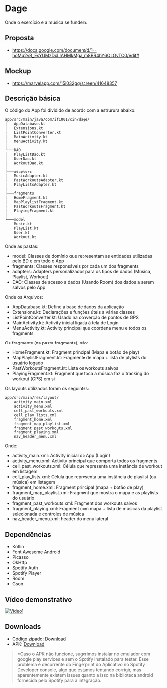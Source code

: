 # Dage

Onde o exercício e a música se fundem.

## Proposta
- https://docs.google.com/document/d/1--hoMu2vB_EsYUMzDxLIAHMkMga_m8BR4hY6OLOvTC0/edit#

## Mockup
- https://marvelapp.com/15i032gg/screen/41648357

## Descrição básica

O código do App foi dividido de acordo com a estrurura abaixo:

```
app/src/main/java/com/if1001/cin/dage/
│   AppDatabase.kt
│   Extensions.kt
|   ListPointConverter.kt
|   MainActivity.kt
|   MenuActivity.kt    
│
└───DAO
│   PlayListDao.kt
│   UserDao.kt
|   WorkoutDao.kt    
│   
|───adapters
|   MusicAdapter.kt
|   PastWorkoutsAdapter.kt
|   PlayListsAdapter.kt    
|
|───fragments
|   HomeFragment.kt
|   MapPlaylistFragment.kt
|   PastWorkoutsFragment.kt
|   PlayingFragment.kt
|
└───model
    Music.kt
    PlayList.kt
    User.kt
    Workout.kt
```

Onde as pastas:

- model: Classes de domínio que representam as entidades utilizadas pelo BD e em todo o App
- fragments: Classes responsáveis por cada um dos fragments
- adapters: Adapters personalizados para os tipos de dados (Música, Playlist, Workout)
- DAO: Classes de acesso a dados (Usando Room) dos dados a serem salvos pelo App

Onde os Arquivos:

- AppDatabase.kt: Define a base de dados da aplicação
- Extensions.kt: Declarações e funções úteis a várias classes
- ListPointConverter.kt: Usado na converção de pontos de GPS
- MainActivity.kt: Activity inicial ligada à tela de Login
- MenuActivity.kt: Activity principal que coordena menu e todos os fragments

Os fragments (na pasta fragments), são:

- HomeFragment.kt: Fragment principal (Mapa e botão de play)
- MapPlaylistFragment.kt: Fragmente de mapa + lista de plylists do usuário logado
- PastWorkoutsFragment.kt: Lista os workouts salvos
- PlayingFragment.kt: Fragment que toca a música faz o tracking do workout (GPS) em si



Os layouts utilizados foram os seguintes:

```
app/src/main/res/layout/
    activity_main.xml
    activity_menu.xml
    cell_past_workouts.xml
    cell_play_lists.xml
    fragment_home.xml
    fragment_map_playlist.xml
    fragment_past_workouts.xml
    fragment_playing.xml
    nav_header_menu.xml    
```

Onde:

- activity_main.xml: Activity inicial do App (Login)
- activity_menu.xml: Activity principal que comporta todos os fragments
- cell_past_workouts.xml: Célula que representa uma instância de workout em listagem
- cell_play_lists.xml: Célula que representa uma instância de playlist (ou música) em listagem
- fragment_home.xml: Fragment principal (mapa + botão de play)
- fragment_map_playlist.xml: Fragment que mostra o mapa e as playlists do usuário
- fragment_past_workouts.xml: Fragment dos workouts salvos
- fragment_playing.xml: Fragment com mapa + lista de músicas da playlist selecionada e controles de música
- nav_header_menu.xml: header do menu lateral

## Dependências
- Kotlin
- Font Awesome Android
- Picasso
- OkHttp
- Spotify Auth
- Spotify Player
- Room
- Gson

## Vídeo demonstrativo

[![Vídeo](https://img.youtube.com/vi/FX3oEYrS2qg/0.jpg)](https://youtu.be/FX3oEYrS2qg)]

## Downloads

- Código zipado: [Download](https://github.com/vinicemanuel/Dage/archive/0.1.zip)
- APK: [Download](https://github.com/vinicemanuel/Dage/raw/master/app-debug.apk)

>*Caso o APK não funcione, sugerimos instalar no emulador com google play services e sem o Spotify instalado para testar. Esse problema é decorrente do Fingerprint do Aplicativo no Spotify Developer console, algo que estamos tentando corrigir, mas aparentemente existem issues quanto a isso na biblioteca android fornecida pelo Spotify para a integração.
